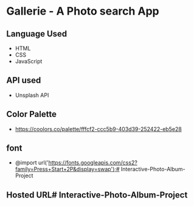 # Gallerie - A Photo search App

## Language Used
- HTML
- CSS
- JavaScript

## API used
- Unsplash API

## Color Palette
- https://coolors.co/palette/fffcf2-ccc5b9-403d39-252422-eb5e28

## font
- @import url('https://fonts.googleapis.com/css2?family=Press+Start+2P&display=swap');#   I n t e r a c t i v e - P h o t o - A l b u m - P r o j e c t 

## Hosted URL#   I n t e r a c t i v e - P h o t o - A l b u m - P r o j e c t  
 